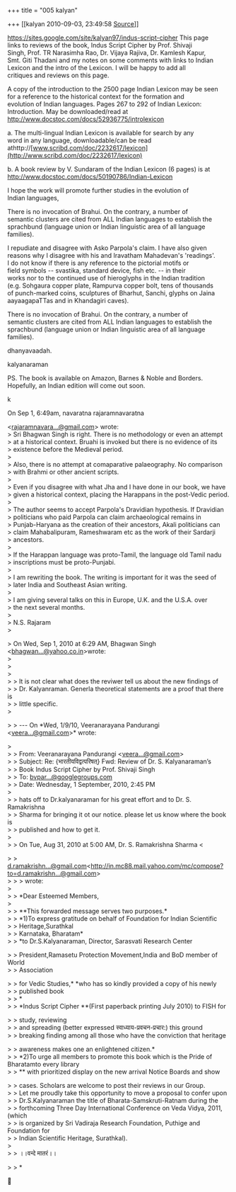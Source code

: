 +++
title = "005 kalyan"

+++
[[kalyan	2010-09-03, 23:49:58 [Source](https://groups.google.com/g/bvparishat/c/BKzUDbYMTk4)]]



<https://sites.google.com/site/kalyan97/indus-script-cipher> This page  
links to reviews of the book, Indus Script Cipher by Prof. Shivaji  
Singh, Prof. TR Narasimha Rao, Dr. Vijaya Rajiva, Dr. Kamlesh Kapur,  
Smt. Giti Thadani and my notes on some comments with links to Indian  
Lexicon and the intro of the Lexicon. I will be happy to add all  
critiques and reviews on this page.  
  
A copy of the introduction to the 2500 page Indian Lexicon may be seen  
for a reference to the historical context for the formation and  
evolution of Indian languages. Pages 267 to 292 of Indian Lexicon:  
Introduction. May be downloaded/read at <http://www.docstoc.com/docs/52936775/introlexicon>  
  
a. The multi-lingual Indian Lexicon is available for search by any  
word in any language, downloadable/can be read athttp://[www.scribd.com/doc/2232617/lexicon](http://www.scribd.com/doc/2232617/lexicon)  
  
b. A book review by V. Sundaram of the Indian Lexicon (6 pages) is at  
<http://www.docstoc.com/docs/50190786/Indian-Lexicon>  
  
I hope the work will promote further studies in the evolution of  
Indian languages,  
  
There is no invocation of Brahui. On the contrary, a number of  
semantic clusters are cited from ALL Indian languages to establish the  
sprachbund (language union or Indian linguistic area of all language  
families).  
  
I repudiate and disagree with Asko Parpola's claim. I have also given  
reasons why I disagree with his and Iravatham Mahadevan's 'readings'.  
I do not know if there is any reference to the pictorial motifs or  
field symbols -- svastika, standard device, fish etc. -- in their  
works nor to the continued use of hieroglyphs in the Indian tradition  
(e.g. Sohgaura copper plate, Rampurva copper bolt, tens of thousands  
of punch-marked coins, sculptures of Bharhut, Sanchi, glyphs on Jaina  
aayaagapaTTas and in Khandagiri caves).  
  
There is no invocation of Brahui. On the contrary, a number of  
semantic clusters are cited from ALL Indian languages to establish the  
sprachbund (language union or Indian linguistic area of all language  
families).  
  
dhanyavaadah.  
  
kalyanaraman  
  
PS. The book is available on Amazon, Barnes & Noble and Borders.  
Hopefully, an Indian edition will come out soon.  
  
k  
  
On Sep 1, 6:49am, navaratna rajaramnavaratna  

\<[rajaramnavara...@gmail.com]()\> wrote:  
\>   Sri Bhagwan Singh is right. There is no methodology or even an attempt  
\> at a historical context. Bruahi is invoked but there is no evidence of its  
\> existence before the Medieval period.  
\>  
\>   Also, there is no attempt at comaparative palaeography. No comparison  
\> with Brahmi or other ancient scripts.  
\>  
\>   Even if you disagree with what Jha and I have done in our book, we have  
\> given a historical context, placing the Harappans in the post-Vedic period.  
\>  
\>   The author seems to accept Parpola's Dravidian hypothesis. If Dravidian  
\> politicians who paid Parpola can claim archaeological remains in  
\> Punjab-Haryana as the creation of their ancestors, Akali politicians can  
\> claim Mahabalipuram, Rameshwaram etc as the work of their Sardarji  
\> ancestors.  
\>  
\>   If the Harappan language was proto-Tamil, the language old Tamil nadu  
\> inscriptions must be proto-Punjabi.  
\>  
\>   I am rewriting the book. The writing is important for it was the seed of  
\> later India and Southeast Asian writing.  
\>  
\>   I am giving several talks on this in Europe, U.K. and the U.S.A. over  
\> the next several months.  
\>  
\> N.S. Rajaram  
\>  

\> On Wed, Sep 1, 2010 at 6:29 AM, Bhagwan Singh \<[bhagwan...@yahoo.co.in]()\>wrote:  
\>  
\>  
\>  
\> \>  It is not clear what does the reviwer tell us about the new findings of  
\> \> Dr. Kalyanraman. Generla theoretical statements are a proof that there is  
\> \> little specific.  
\>  

\> \> --- On \*Wed, 1/9/10, Veeranarayana Pandurangi \<[veera...@gmail.com]()\>\* wrote:  

\>  
\> \> From: Veeranarayana Pandurangi \<[veera...@gmail.com]()\>  
\> \> Subject: Re: {भारतीयविद्वत्परिषत्} Fwd: Review of Dr. S. Kalyanaraman’s  
\> \> Book Indus Script Cipher by Prof. Shivaji Singh  
\> \> To: [bvpar...@googlegroups.com]()  
\> \> Date: Wednesday, 1 September, 2010, 2:45 PM  
\>  
\> \> hats off to Dr.kalyanaraman for his great effort and to Dr. S. Ramakrishna  
\> \> Sharma for bringing it ot our notice. please let us know where the book is  
\> \> published and how to get it.  
\>  
\> \> On Tue, Aug 31, 2010 at 5:00 AM, Dr. S. Ramakrishna Sharma \<  

\> \> [d.ramakrishn...@gmail.com]()\<<http://in.mc88.mail.yahoo.com/mc/compose?to=d.ramakrishn...@gmail.com>\>  
\> \> \> wrote:  
\>  
\> \> \*Dear Esteemed Members,  
\>  
\> \> \*\*This forwarded message serves two purposes.\*  
\> \> \*1)To express gratitude on behalf of Foundation for Indian Scientific  
\> \> Heritage,Surathkal  
\> \> Karnataka, Bharatam\*  
\> \> \*to Dr.S.Kalyanaraman, Director, Sarasvati Research Center  

\> \> President,Ramasetu Protection Movement,India and BoD member of World  
\> \> Association  

\> \> for Vedic Studies,\* \*who has so kindly provided a copy of his newly  
\> \> published book  
\> \> \*  
\> \> \*Indus Script Cipher \*\*(First paperback printing July 2010) to FISH for  

\> \> study, reviewing  
\> \> and spreading (better expressed स्वाध्याय-प्रवचन-प्रचार:) this ground  
\> \> breaking finding among all those who have the conviction that heritage  

\> \> awareness makes one an enlightened citizen.\*  
\> \> \*2)To urge all members to promote this book which is the Pride of Bharatamto every library  
\> \> \*\* with prioritized display on the new arrival Notice Boards and show  

\> \> cases. Scholars are welcome to post their reviews in our Group.  
\> \> Let me proudly take this opportunity to move a proposal to confer upon  
\> \> Dr.S.Kalyanaraman the title of Bharata-Samskruti-Ratnam during the  
\> \> forthcoming Three Day International Conference on Veda Vidya, 2011, (which  
\> \> is organized by Sri Vadiraja Research Foundation, Puthige and Foundation for  
\> \> Indian Scientific Heritage, Surathkal).  
\>  
\> \> ।।वन्दे मातरं।।  

\> \> \*  



